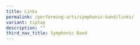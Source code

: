```yaml
---
title: Links
permalink: /performing-arts/symphonic-band/links/
variant: tiptap
description: ""
third_nav_title: Symphonic Band
---
```

